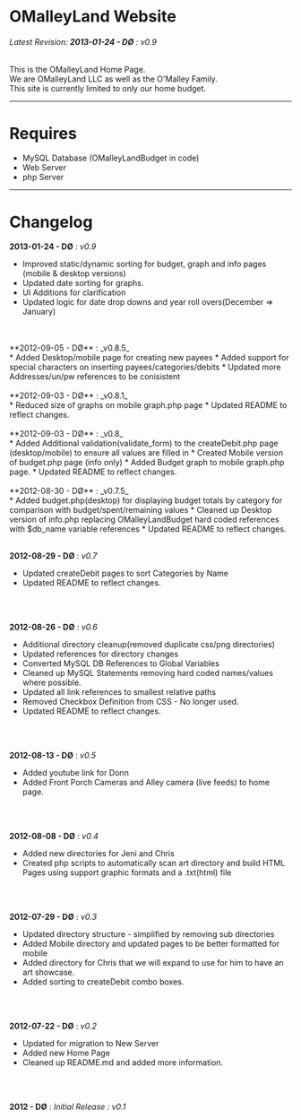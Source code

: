 OMalleyLand Website
=====================
###### Latest Revision: **2013-01-24 - DØ** : *v0.9* ######
This is the OMalleyLand Home Page.<br />
We are OMalleyLand LLC as well as the O'Malley Family.<br />
This site is currently limited to only our home budget. 

***
Requires 
========
* MySQL Database (OMalleyLandBudget in code)
* Web Server
* php Server

***
Changelog
=========
**2013-01-24 - DØ** : _v0.9_ <br />
 * Improved static/dynamic sorting for budget, graph and info pages (mobile & desktop versions)
 * Updated date sorting for graphs.
 * UI Additions for clarification
 * Updated logic for date drop downs and year roll overs(December => January)
<br />
<br />
**2012-09-05 - DØ** : _v0.8.5_ <br />
 * Added Desktop/mobile page for creating new payees
 * Added support for special characters on inserting payees/categories/debits
 * Updated more Addresses/un/pw references to be conisistent
<br />
<br />
**2012-09-03 - DØ** : _v0.8.1_ <br />
 * Reduced size of graphs on mobile graph.php page
 * Updated README to reflect changes.
<br />
<br />
**2012-09-03 - DØ** : _v0.8_ <br />
 * Added Additional validation(validate_form) to the createDebit.php page (desktop/mobile) to ensure all values are filled in
 * Created Mobile version of budget.php page (info only)
 * Added Budget graph to mobile graph.php page.
 * Updated README to reflect changes.
<br />
<br />
**2012-08-30 - DØ** : _v0.7.5_ <br />
 * Added budget.php(desktop) for displaying budget totals by category for comparison with budget/spent/remaining values
 * Cleaned up Desktop version of info.php replacing OMalleyLandBudget hard coded references with $db_name variable references
 * Updated README to reflect changes.
<br />
<br />

**2012-08-29 - DØ** : _v0.7_ <br />
 * Updated createDebit pages to sort Categories by Name
 * Updated README to reflect changes.
<br />
<br />

**2012-08-26 - DØ** : _v0.6_ <br />
 * Additional directory cleanup(removed duplicate css/png directories)
 * Updated references for directory changes
 * Converted MySQL DB References to Global Variables
 * Cleaned up MySQL Statements removing hard coded names/values where possible.
 * Updated all link references to smallest relative paths
 * Removed Checkbox Definition from CSS - No longer used.
 * Updated README to reflect changes.
<br />
<br />

**2012-08-13 - DØ** : _v0.5_ <br />
 * Added youtube link for Donn
 * Added Front Porch Cameras and Alley camera (live feeds) to home page.
<br />
<br />

**2012-08-08 - DØ** : _v0.4_ <br />
 * Added new directories for Jeni and Chris
 * Created php scripts to automatically scan art directory and build HTML Pages using support graphic formats and a .txt(html) file
<br />
<br />

**2012-07-29 - DØ** : _v0.3_ <br />
 * Updated directory structure - simplified by removing sub directories
 * Added Mobile directory and updated pages to be better formatted for mobile
 * Added directory for Chris that we will expand to use for him to have an art showcase.
 * Added sorting to createDebit combo boxes.
<br />
<br />

**2012-07-22 - DØ** : _v0.2_ <br />
 * Updated for migration to New Server 
 * Added new Home Page
 * Cleaned up README.md and added more information.
<br />
<br />

**2012 - DØ** : _Initial Release : v0.1_
